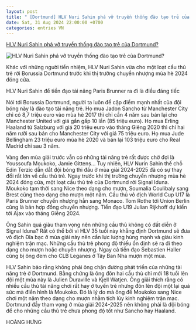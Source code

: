 ```yaml
---
layout: post
title: " [Dortmund] HLV Nuri Sahin phá vỡ truyền thống đào tạo trẻ của Dortmund?"
date: Sat, 31 Aug 2024 22:00:00 +0700
categories: entries VN
---
```

[HLV Nuri Sahin phá vỡ truyền thống đào tạo trẻ của Dortmund?](https://thethao.sggp.org.vn/hlv-nuri-sahin-pha-vo-truyen-thong-dao-tao-tre-cua-dortmund-post756646.html)

![HLV Nuri Sahin phá vỡ truyền thống đào tạo trẻ của Dortmund?](https://image.sggp.org.vn/1200x630/Uploaded/2024/evofzyresfj/2024_08_31/hlv-nuri-sahin-de-tien-dao-tai-nang-paris-brunner-ra-di-la-dieu-dang-tiec-2431.jpg.webp)

Khác với những người tiền nhiệm, HLV Nuri Sahin vừa cho một loạt cầu thủ trẻ rời Borussia Dortmund trước khi thị trường chuyển nhượng mùa hè 2024 đóng cửa.

HLV Nuri Sahin để tiền đạo tài năng Paris Brunner ra đi là điều đáng tiếc

Nói tới Borussia Dortmund, người ta luôn đề cập điểm mạnh nhất của đội bóng này là đào tạo tài năng trẻ. Họ mua Jadon Sancho từ Manchester City chỉ có 8,7 triệu euro vào mùa hè 2017 thì chỉ cần 4 năm sau bán lại cho Manchester United với giá gần gấp 10 lần (85 triệu euro). Họ mua Erling Haaland từ Salzburg với giá 20 triệu euro vào tháng Giêng 2020 thì chỉ hai năm rưỡi sau bán cho Manchester City với giá 75 triệu euro. Họ mua Jude Bellingham 23 triệu euro mùa hè 2020 và bán lại 103 triệu euro cho Real Madrid chỉ sau 3 năm.

Vàng đen mùa giải trước vẫn có những tài năng trẻ rất được chờ đợi là Youssoufa Moukoko, Jamie Gittens… Tuy nhiên, HLV Nurin Sahin thế chỗ Edin Terzic dẫn dắt đội bóng thi đấu ở mùa giải 2024-2025 đã có sự thay đổi rất lớn về cầu thủ trẻ. Ngay trước khi thị trường chuyển nhượng mùa hè 2024 đóng cửa, một loạt cầu thủ trẻ của Dortmund rời Signal Iduna. Moukoko tạm thời sang Nice theo dạng cho mượn, Soumalia Coulibaly sang Brest cũng theo dạng cho mượn một năm. Cầu thủ vô địch World Cup U17 là Paris Brunner chuyển nhượng hẳn sang Monaco. Tom Rothe tới Union Berlin cũng là bản hợp đồng chuyển nhượng. Tiền đạo U19 Julian Rijkhoff dự kiến tới Ajax vào tháng Giêng 2024.

Ông Sahin quá giàu tham vọng nên những cầu thủ không có đất diễn ở Signal Iduna? Rất có thể bởi vì HLV 35 tuổi này khẳng định Dortmund sẽ đưa vô địch Đĩa bạc ở mùa giải này nên cần lực lượng hùng mạnh và giàu kinh nghiệm trận mạc. Những cầu thủ trẻ phong độ thiếu ổn định sẽ ra đi theo dạng cho mượn hoặc chuyển nhượng. Ngay cả tiền đạo Sebastien Haller cũng bị ông đem cho CLB Leganes ở Tây Ban Nha mượn một mùa.

HLV Sahin bảo rằng không phải ông chặn đường phát triển của những tài năng trẻ ở Dortmund. Bằng chứng là ông đôn hai cầu thủ chỉ mới 18 tuổi lên đội một mùa này là Julien Duraville và Kjell Watjen. Ông giải thích rằng có nhiều cầu thủ tài năng chơi rất hay ở tuyến trẻ nhưng đôn lên đội một lại quá sức mà điển hình là Moukoko. Đó là lý do mà ông để Moukoko sang Nice chơi một năm theo dạng cho mượn nhằm tích lũy kinh nghiệm trận mạc. Dortmund đầy tham vọng ở mùa giải 2024-2025 nên không phải là đội bóng để cho những cầu thủ trẻ chưa phong độ tốt như Sancho hay Haaland.

HOÀNG HƯNG

